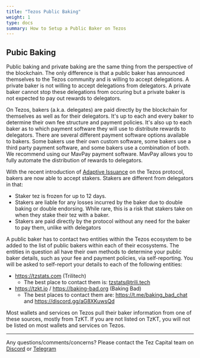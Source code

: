 ```yaml
---
title: "Tezos Public Baking"
weight: 1
type: docs
summary: How to Setup a Public Baker on Tezos
---
```


## Pubic Baking
Public baking and private baking are the same thing from the perspective of the blockchain. The only difference is that a public baker has announced themselves to the Tezos community and is willing to accept delegations. A private baker is not willing to accept delegations from delegators. A private baker cannot stop these delegations from occuring but a private baker is not expected to pay out rewards to delegators.

On Tezos, bakers (a.k.a. delegates) are paid directly by the blockchain for themselves as well as for their delegators. It's up to each and every baker to determine their own fee structure and payment policies. It's also up to each baker as to which payment software they will use to distribute rewards to delegators. There are several different payment software options available to bakers. Some bakers use their own custom software, some bakers use a third party payment software, and some bakers use a combination of both. We recommend using our MavPay payment software. MavPay allows you to fully automate the distribution of rewards to delegators.

With the recent introduction of [Adaptive Issuance](https://research-development.nomadic-labs.com/adaptive-issuance-paris.html#the-new-staker-role) on the Tezos protocol, bakers are now able to accept stakers. Stakers are different from delegators in that:
* Staker tez is frozen for up to 12 days.
* Stakers are liable for any losses incurred by the baker due to double baking or double endorsing. While rare, this is a risk that stakers take on when they stake their tez with a baker.
* Stakers are paid directly by the protocol without any need for the baker to pay them, unlike with delegators

A public baker has to contact two entities within the Tezos ecosystem to be added to the list of public bakers within each of their ecosystems. The entities in question all have their own methods to determine your public baker details, such as your fee and payment policies, via self-reporting. You will be asked to self-report your details to each of the following entities:
* https://tzstats.com (Trilitech)
  * The best place to contact them is: tzstats@trili.tech
* https://tzkt.io / https://baking-bad.org (Baking Bad)
  * The best places to contact them are: https://t.me/baking_bad_chat and https://discord.gg/aG8XKuwsQd

Most wallets and services on Tezos pull their baker information from one of these sources, mostly from TzKT. If you are not listed on TzKT, you will not be listed on most wallets and services on Tezos.


---

Any questions/comments/concerns? Please contact the Tez Capital team on
[Discord](https://discord.gg/cVGMA4MaNM) or [Telegram](https://t.me/tezcapital) 